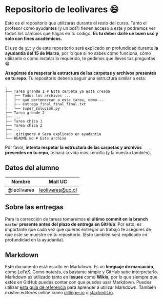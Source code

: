 # Repositorio de leolivares :smile:

Este es el repositorio que utilizarás durante el resto del curso. Tanto el profesor como ayudantes (y un bot?) tienen acceso a este y podremos ver todos los cambios que hagas en tu código. **Es tu deber darle un buen uso y solo con fines académicos.**

El uso de `git` y de este repositorio será explicado en profundidad durante **la ayudantía del 15 de Marzo**, por lo que si no sabes cómo funciona, cómo utilizarlo o cómo instalar lo requerido, te pedimos que lleves tus preguntas :grin: 

**Asegúrate de respetar la estructura de las carpetas y archivos presentes en tu repo**. Tu repositorio debería seguir una estructura similar a esta:

```
.
├── Tarea grande 1 # Esta carpeta ya está creada
|   ├── Todos los archivos ...
|   ├── que pertenezcan a esta tarea, como...
|   ├── entrega_final_final_final.txt
|   └── super_solucion.py
├── Tarea grande 2
├── ...
├── Tarea chica 1
├── Tarea chica 2
├── ...
├── .gitignore # Sera explicado en ayudantia
└── README.md # Este archivo
```

Por favor, **intenta respetar la estructura de las carpetas y archivos presentes en tu repo**, te hará la vida más sencilla (y la nuestra también).

## Datos del alumno

| Nombre | Mail UC |
| :-: | :-: |
| @leolivares | leolivares@uc.cl |

## Sobre las entregas

Para la corrección de tareas tomaremos **el último commit en la branch `master` presente antes del plazo de entrega en GitHub**. Por esto, es importante que cada vez que quieras entregar un trabajo te asegures de que este se muestre en tu repositorio. (Esto también será explicado en profundidad en la ayudantía).

## Markdown

Este documento está escrito en Markdown. Es un **lenguaje de marcación**, como *LaTeX*. Como notarás, es bastante simple y GitHub sabe interpretarlo. Markdown es utilizado tanto en **Issues** como **Wikis**, por lo que siempre que estés en GitHub puedes contar con que puedes usar Markdown. Puedes utilizar [esta guía de referencia](https://github.com/adam-p/markdown-here/wiki/Markdown-Cheatsheet) para aprender a utilizar Markdown. También existen editores online como [dillinger.io](http://dillinger.io/) o [stackedit.io](https://stackedit.io).
